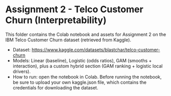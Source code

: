 # Assignment 2 - Telco Customer Churn (Interpretability)

This folder contains the Colab notebook and assets for Assignment 2 on the IBM Telco Customer Churn dataset (retrieved from Kaggle).

- Dataset: https://www.kaggle.com/datasets/blastchar/telco-customer-churn
- Models: Linear (baseline), Logistic (odds ratios), GAM (smooths + interaction), plus a custom hybrid section (GAM ranking + logistic local drivers).
- How to run: open the notebook in Colab. Before running the notebook, be sure to upload your own kaggle.json file, which contains the credentials for downloading the dataset.
